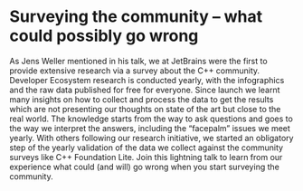 # Surveying the community – what could possibly go wrong

As Jens Weller mentioned in his talk, we at JetBrains were the first to provide extensive research via a survey about the C++ community. Developer Ecosystem research is conducted yearly, with the infographics and the raw data published for free for everyone. Since launch we learnt many insights on how to collect and process the data to get the results which are not presenting our thoughts on state of the art but close to the real world. The knowledge starts from the way to ask questions and goes to the way we interpret the answers, including the “facepalm” issues we meet yearly. With others following our research initiative, we started an obligatory step of the yearly validation of the data we collect against the community surveys like C++ Foundation Lite. Join this lightning talk to learn from our experience what could (and will) go wrong when you start surveying the community. 
